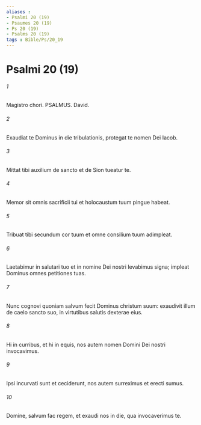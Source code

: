 ```yaml
---
aliases : 
- Psalmi 20 (19)
- Psaumes 20 (19)
- Ps 20 (19)
- Psalms 20 (19)
tags : Bible/Ps/20_19
---
```


# Psalmi 20 (19)

###### 1
Magistro chori. PSALMUS. David.
###### 2
Exaudiat te Dominus in die tribulationis, protegat te nomen Dei Iacob.
###### 3
Mittat tibi auxilium de sancto et de Sion tueatur te.
###### 4
Memor sit omnis sacrificii tui et holocaustum tuum pingue habeat.
###### 5
Tribuat tibi secundum cor tuum et omne consilium tuum adimpleat.
###### 6
Laetabimur in salutari tuo et in nomine Dei nostri levabimus signa; impleat Dominus omnes petitiones tuas.
###### 7
Nunc cognovi quoniam salvum fecit Dominus christum suum: exaudivit illum de caelo sancto suo, in virtutibus salutis dexterae eius.
###### 8
Hi in curribus, et hi in equis, nos autem nomen Domini Dei nostri invocavimus.
###### 9
Ipsi incurvati sunt et ceciderunt, nos autem surreximus et erecti sumus.
###### 10
Domine, salvum fac regem, et exaudi nos in die, qua invocaverimus te.
